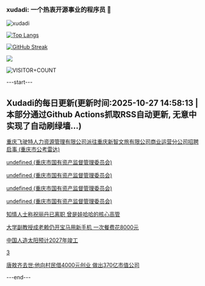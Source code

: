 ### xudadi: 一个热衷开源事业的程序员 👋

![xudadi](https://github-readme-stats-git-masterorgs-github-readme-stats-team.vercel.app/api?username=xudadi)

[![Top Langs](https://github-readme-stats.vercel.app/api/top-langs/?username=xudadi)](https://github.com/anuraghazra/github-readme-stats)

[![GitHub Streak](https://streak-stats.demolab.com?user=xudadi&locale=zh_Hans)](https://git.io/streak-stats)

![](https://raw.githubusercontent.com/xudadi/xudadi/main/assets/github-contribution-grid-snake.svg)

![VISITOR+COUNT](https://komarev.com/ghpvc/?username=xudadi&label=VISITOR+COUNT)


---start---

## Xudadi的每日更新(更新时间:2025-10-27 14:58:13 | 本部分通过Github Actions抓取RSS自动更新, 无意中实现了自动刷绿墙...)

[重庆飞驶特人力资源管理有限公司派往重庆新智文旅有限公司商业运营分公司招聘启事 (重庆市公考雷达)](https://www.gongkaoleida.com/article/2663912)

[undefined (重庆市国有资产监督管理委员会)](https://dadilab.github.io/feeds/all.xml)

[undefined (重庆市国有资产监督管理委员会)](https://dadilab.github.io/feeds/all.xml)

[undefined (重庆市国有资产监督管理委员会)](https://dadilab.github.io/feeds/all.xml)

[undefined (重庆市国有资产监督管理委员会)](https://dadilab.github.io/feeds/all.xml)

[知情人士称祝丽丹已离职 曾是娃哈哈的核心高管](https://m.163.com/news/article/KCSLE06H0534A4SC.html)

[大学副教授成老赖仍开宝马用新手机 一次餐费花8000元](https://m.163.com/news/article/KCSJ9M0H0512D3VJ.html)

[中国人造太阳预计2027年竣工](https://m.163.com/news/article/KCSIF15805198CJN.html)

[3](https://m.163.com/touch/news/sub/domestic)

[唐敖齐去世:他向村民借4000元创业 做出370亿市值公司](https://m.163.com/news/article/KCSI9TSN051492T3.html)

---end---
